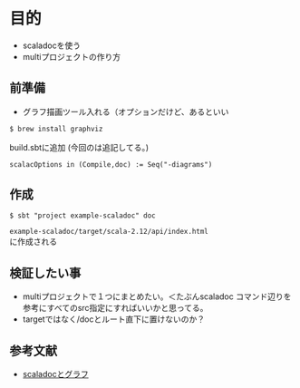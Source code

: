 # 目的
- scaladocを使う
- multiプロジェクトの作り方

## 前準備
- グラフ描画ツール入れる（オプションだけど、あるといい

```bash
$ brew install graphviz
```

build.sbtに追加 (今回のは追記してる。)
```
scalacOptions in (Compile,doc) := Seq("-diagrams")
```


## 作成

```
$ sbt "project example-scaladoc" doc
```

`example-scaladoc/target/scala-2.12/api/index.html`  
に作成される


## 検証したい事
- multiプロジェクトで１つにまとめたい。＜たぶんscaladoc コマンド辺りを参考にすべてのsrc指定にすればいいかと思ってる。
- targetではなく/docとルート直下に置けないのか？

## 参考文献

- [scaladocとグラフ](https://qiita.com/4245Ryomt/items/71c0b674f56f5920f962)